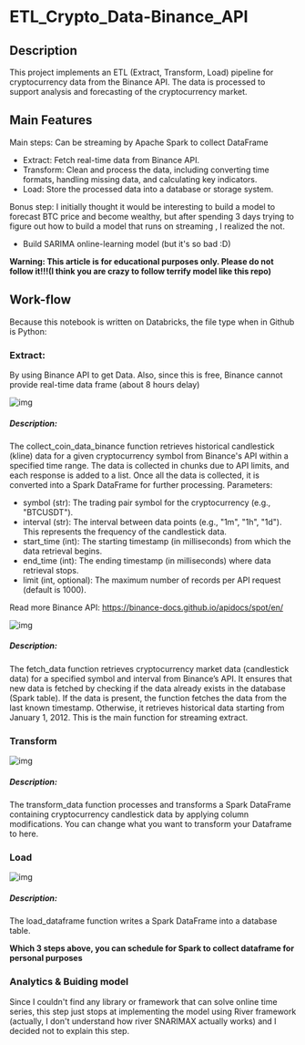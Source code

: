 # ETL_Crypto_Data-Binance_API

## Description

This project implements an ETL (Extract, Transform, Load) pipeline for cryptocurrency data from the Binance API. The data is processed to support analysis and forecasting of the cryptocurrency market.

## Main Features

Main steps: Can be streaming by Apache Spark to collect DataFrame
- Extract: Fetch real-time data from Binance API.
- Transform: Clean and process the data, including converting time formats, handling missing data, and calculating key indicators.
- Load: Store the processed data into a database or storage system.

Bonus step: I initially thought it would be interesting to build a model to forecast BTC price and become wealthy, but after spending 3 days trying to figure out how to build a model that runs on streaming , I realized the not.
- Build SARIMA online-learning model (but it's so bad :D)

**Warning: This article is for educational purposes only. Please do not follow it!!!(I think you are crazy to follow terrify model like this repo)**

## Work-flow

Because this notebook is written on Databricks, the file type when in Github is Python:
### Extract:
By using Binance API to get Data. Also, since this is free, Binance cannot provide real-time data frame (about 8 hours delay)

![img](https://imgur.com/Gfg1fbQ)

##### Description:

The collect_coin_data_binance function retrieves historical candlestick (kline) data for a given cryptocurrency symbol from Binance's API within a specified time range. The data is collected in chunks due to API limits, and each response is added to a list. Once all the data is collected, it is converted into a Spark DataFrame for further processing.
Parameters:
- symbol (str): The trading pair symbol for the cryptocurrency (e.g., "BTCUSDT").
- interval (str): The interval between data points (e.g., "1m", "1h", "1d"). This represents the frequency of the candlestick data.
- start_time (int): The starting timestamp (in milliseconds) from which the data retrieval begins.
- end_time (int): The ending timestamp (in milliseconds) where data retrieval stops.
- limit (int, optional): The maximum number of records per API request (default is 1000).

Read more Binance API: https://binance-docs.github.io/apidocs/spot/en/

![img](https://imgur.com/Gfg1fbQ)
##### Description:

The fetch_data function retrieves cryptocurrency market data (candlestick data) for a specified symbol and interval from Binance’s API. It ensures that new data is fetched by checking if the data already exists in the database (Spark table). If the data is present, the function fetches the data from the last known timestamp. Otherwise, it retrieves historical data starting from January 1, 2012. This is the main function for streaming extract.

### Transform

![img](https://imgur.com/7tHmQIh)

##### Description:
The transform_data function processes and transforms a Spark DataFrame containing cryptocurrency candlestick data by applying column modifications. You can change what you want to transform your Dataframe to here.

### Load

![img](https://imgur.com/jAUpruq)

##### Description:
The load_dataframe function writes a Spark DataFrame into a database table.

**Which 3 steps above, you can schedule for Spark to collect dataframe for personal purposes**

### Analytics & Buiding model
Since I couldn't find any library or framework that can solve online time series, this step just stops at implementing the model using River framework (actually, I don't understand how river SNARIMAX actually works) and I decided not to explain this step.